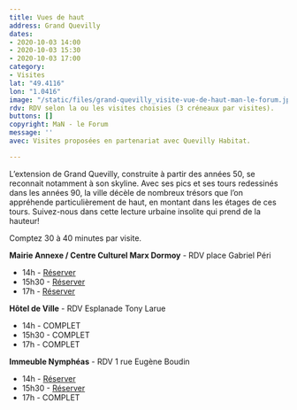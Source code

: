 ```yaml
---
title: Vues de haut
address: Grand Quevilly
dates:
- 2020-10-03 14:00
- 2020-10-03 15:30
- 2020-10-03 17:00
category:
- Visites
lat: "49.4116"
lon: "1.0416"
image: "/static/files/grand-quevilly_visite-vue-de-haut-man-le-forum.jpg"
rdv: RDV selon la ou les visites choisies (3 créneaux par visites).
buttons: []
copyright: MaN - le Forum
message: ''
avec: Visites proposées en partenariat avec Quevilly Habitat.

---
```

L’extension de Grand Quevilly, construite à partir des années 50, se reconnait notamment à son skyline. Avec ses pics et ses tours redessinés dans les années 90, la ville décèle de nombreux trésors que l’on appréhende particulièrement de haut, en montant dans les étages de ces tours. Suivez-nous dans cette lecture urbaine insolite qui prend de la hauteur!

Comptez 30 à 40 minutes par visite.

**Mairie Annexe / Centre Culturel Marx Dormoy** - RDV place Gabriel Péri

* 14h - [Réserver](https://www.helloasso.com/associations/maison-de-l-architecture-de-normandie-le-forum/evenements/vues-de-haut-1)
* 15h30 - [Réserver](https://www.helloasso.com/associations/maison-de-l-architecture-de-normandie-le-forum/evenements/vues-de-haut-2)
* 17h - [Réserver](https://www.helloasso.com/associations/maison-de-l-architecture-de-normandie-le-forum/evenements/vues-de-haut-3)

**Hôtel de Ville** - RDV Esplanade Tony Larue

* 14h - COMPLET
* 15h30 - COMPLET
* 17h - COMPLET

**Immeuble Nymphéas** - RDV 1 rue Eugène Boudin

* 14h - [Réserver](https://www.helloasso.com/associations/maison-de-l-architecture-de-normandie-le-forum/evenements/vues-de-haut-7)
* 15h30 - [Réserver](https://www.helloasso.com/associations/maison-de-l-architecture-de-normandie-le-forum/evenements/vues-de-haut-8)
* 17h - COMPLET